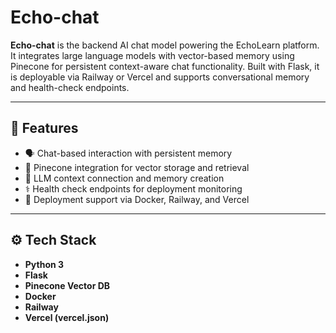 # Echo-chat

**Echo-chat** is the backend AI chat model powering the EchoLearn platform. It integrates large language models with vector-based memory using Pinecone for persistent context-aware chat functionality. Built with Flask, it is deployable via Railway or Vercel and supports conversational memory and health-check endpoints.

---

## 🧠 Features

- 🗣️ Chat-based interaction with persistent memory
- 🧩 Pinecone integration for vector storage and retrieval
- 🔗 LLM context connection and memory creation
- ⚕️ Health check endpoints for deployment monitoring
- 🚀 Deployment support via Docker, Railway, and Vercel

---

## ⚙️ Tech Stack

- **Python 3**
- **Flask**
- **Pinecone Vector DB**
- **Docker**
- **Railway**
- **Vercel (vercel.json)**
